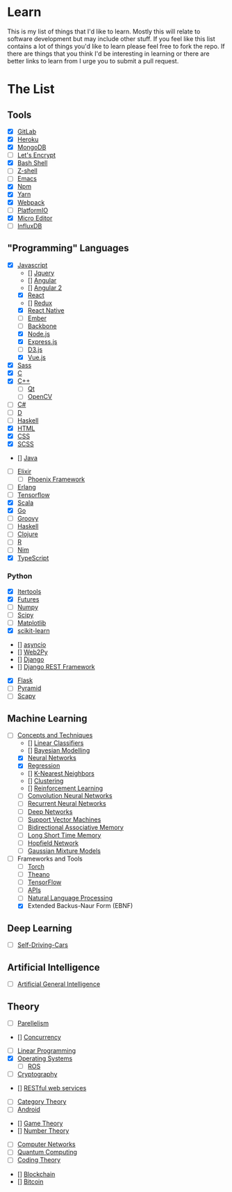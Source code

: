 # Learn
This is my list of things that I'd like to learn. Mostly this will relate to software development but may include other stuff. If you feel like this list contains a lot of things you'd like to learn please feel free to fork the repo. If there are things that you think I'd be interesting in learning or there are better links to learn from I urge you to submit a pull request.

# The List

## Tools

- [x] [GitLab](https://gitlab.com/)
- [x] [Heroku](https://heroku.com/)
- [x] [MongoDB](https://www.mongodb.com/)
- [ ] [Let's Encrypt](https://letsencrypt.org/)
- [x] [Bash Shell](http://www.bash.academy/)
- [ ] [Z-shell](http://www.zsh.org/)
- [ ] [Emacs](https://www.gnu.org/software/emacs/)
- [x] [Npm](https://www.npmjs.com/)
- [x] [Yarn](https://yarnpkg.com/)
- [x] [Webpack](https://webpack.github.io/)
- [ ] [PlatformIO](https://github.com/platformio)
- [x] [Micro Editor](https://github.com/zyedidia/micro)
- [ ] [InfluxDB](https://www.influxdata.com/)

## "Programming" Languages

- [x] [Javascript](https://www.javascript.com/)
  - [] [Jquery](https://jquery.com/)
  - [] [Angular](https://angularjs.org/)
  - [] [Angular 2](https://angular.io/)
  - [x] [React](https://facebook.github.io/react/)
  - [] [Redux](https://redux.js.org/)
  - [x] [React Native](https://facebook.github.io/react-native/)
  - [ ] [Ember](http://emberjs.com/)
  - [ ] [Backbone](http://backbonejs.org/)
  - [x] [Node.js](https://nodejs.org/en/)
  - [x] [Express.js](https://expressjs.com/)
  - [ ] [D3.js](http://d3js.org)
  - [x] [Vue.js](http://vuejs.org/)
- [x] [Sass](https://sass-lang.com/)
- [x] [C](http://www.tutorialspoint.com/cprogramming/)
- [x] [C++](http://www.tutorialspoint.com/cplusplus/)
  - [ ] [Qt](https://www.qt.io/)
  - [ ] [OpenCV](http://opencv.org/)
- [ ] [C#](https://msdn.microsoft.com/en-us/library/kx37x362.aspx)
- [ ] [D](https://dlang.org/)
- [ ] [Haskell](https://www.haskell.org/)
- [x] [HTML](https://www.w3.org/html/)
- [x] [CSS](https://www.w3.org/Style/CSS/Overview.en.html)
- [x] [SCSS](http://sass-lang.com/)
- [] [Java](http://www.tutorialspoint.com/java/)
- [ ] [Elixir](http://elixir-lang.org/)
  - [ ] [Phoenix Framework](http://www.phoenixframework.org/)
- [ ] [Erlang](https://www.erlang.org/)
- [ ] [Tensorflow](https://www.tensorflow.org/)
- [x] [Scala](http://www.scala-lang.org/)
- [x] [Go](https://golang.org/)
- [ ] [Groovy](http://www.groovy-lang.org/)
- [ ] [Haskell](https://www.haskell.org/)
- [ ] [Clojure](http://clojure-doc.org/articles/tutorials/getting_started.html)
- [ ] [R](https://www.coursera.org/learn/r-programming/)
- [ ] [Nim](http://nim-lang.org/)
- [x] [TypeScript](https://www.typescriptlang.org/)

### Python

- [x] [Itertools](https://docs.python.org/3/library/itertools.html)
- [x] [Futures](https://docs.python.org/3/library/concurrent.futures.html)
- [ ] [Numpy](http://www.numpy.org/)
- [ ] [Scipy](https://scipy.org/)
- [ ] [Matplotlib](http://matplotlib.org/)
- [x] [scikit-learn](http://scikit-learn.org/)
- [] [asyncio](https://docs.python.org/3/library/asyncio.html)
- [] [Web2Py](http://www.web2py.com/)
- [] [Django](https://www.djangoproject.com/)
- [] [Django REST Framework](http://www.django-rest-framework.org/)
- [x] [Flask](http://flask.pocoo.org/)
- [ ] [Pyramid](http://www.pylonsproject.org/)
- [ ] [Scapy](http://www.secdev.org/projects/scapy/doc/introduction.html)

## Machine Learning
- [ ] [Concepts and Techniques](https://en.wikipedia.org/wiki/Machine_learning)
  - [] [Linear Classifiers](https://en.wikipedia.org/wiki/Linear_classifier)
  - [] [Bayesian Modelling](https://en.wikipedia.org/wiki/Bayesian_network)
  - [x] [Neural Networks](https://en.wikipedia.org/wiki/Artificial_neural_network)
  - [x] [Regression](https://www.coursera.org/learn/ml-regression)
  - [] [K-Nearest Neighbors](https://en.wikipedia.org/wiki/K-nearest_neighbors_algorithm)
  - [] [Clustering](https://en.wikipedia.org/wiki/Cluster_analysis)
  - [] [Reinforcement Learning](https://en.wikipedia.org/wiki/Reinforcement_learning)
  - [ ] [Convolution Neural Networks](http://cs231n.github.io/neural-networks-case-study/)
  - [ ] [Recurrent Neural Networks](http://karpathy.github.io/2015/05/21/rnn-effectiveness/)
  - [ ] [Deep Networks](https://en.wikipedia.org/wiki/Deep_learning)
  - [ ] [Support Vector Machines](https://www.youtube.com/watch?v=_PwhiWxHK8o)
  - [ ] [Bidirectional Associative Memory](https://en.wikipedia.org/wiki/Bidirectional_associative_memory)
  - [ ] [Long Short Time Memory](http://colah.github.io/posts/2015-08-Understanding-LSTMs/)
  - [ ] [Hopfield Network](https://en.wikipedia.org/wiki/Hopfield_network)
  - [ ] [Gaussian Mixture Models](http://scikit-learn.org/stable/modules/mixture.html)
- [ ] Frameworks and Tools
  - [ ] [Torch](http://torch.ch/)
  - [ ] [Theano](https://github.com/Theano/Theano)
  - [ ] [TensorFlow](https://www.tensorflow.org/)
  - [ ] [APIs](https://www.codecademy.com/en/tracks/npr)
  - [ ] [Natural Language Processing](http://www.nltk.org/)
  - [x] Extended Backus-Naur Form (EBNF)

## Deep Learning

- [ ] [Self-Driving-Cars](https://selfdrivingcars.mit.edu/)

## Artificial Intelligence

- [ ] [Artificial General Intelligence](https://agi.mit.edu/)

## Theory

- [ ] [Parellelism](https://computing.llnl.gov/tutorials/parallel_comp/)
- [] [Concurrency](https://en.wikipedia.org/wiki/Concurrency_(computer_science))
- [ ] [Linear Programming](https://www.math.ucla.edu/~tom/LP.pdf)
- [x] [Operating Systems](https://www.udacity.com/wiki/ud923)
  - [ ] [ROS](http://www.ros.org/about-ros/)
- [ ] [Cryptography](https://www.coursera.org/learn/crypto)
- [] [RESTful web services](https://en.wikipedia.org/wiki/Representational_state_transfer)
- [ ] [Category Theory](https://en.wikipedia.org/wiki/Category_theory)
- [ ] [Android](https://developer.android.com/training/index.html)
- [] [Game Theory](https://www.coursera.org/learn/game-theory-introduction)
- [] [Number Theory](https://ocw.mit.edu/courses/mathematics/18-781-theory-of-numbers-spring-2012/)
- [ ] [Computer Networks](http://www.saylor.org/site/wp-content/uploads/2012/02/Computer-Networking-Principles-Bonaventure-1-30-31-OTC1.pdf)
- [ ] [Quantum Computing](https://ocw.mit.edu/courses/mathematics/18-435j-quantum-computation-fall-2003/)
- [ ] [Coding Theory](https://ocw.mit.edu/courses/electrical-engineering-and-computer-science/6-895-essential-coding-theory-fall-2004/)
- [] [Blockchain](https://www.packtpub.com/big-data-and-business-intelligence/mastering-blockchain)
- [] [Bitcoin](https://bitcoin.org/en/developer-documentation)
